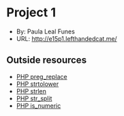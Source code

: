 # Project 1
+ By: Paula Leal Funes
+ URL: http://e15p1.lefthandedcat.me/

## Outside resources
* [PHP preg_replace](https://www.php.net/manual/en/function.preg-replace.php)
* [PHP strtolower](https://www.php.net/manual/en/function.strtolower.php)
* [PHP strlen](https://www.php.net/manual/en/function.strlen.php)
* [PHP str_split](https://www.php.net/manual/en/function.str-split.php)
* [PHP is_numeric](https://www.php.net/manual/en/function.is-numeric.php)
